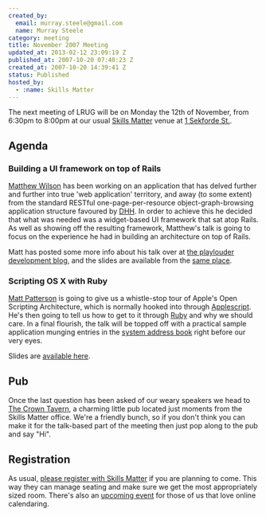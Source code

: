 ```yaml
--- 
created_by: 
  email: murray.steele@gmail.com
  name: Murray Steele
category: meeting
title: November 2007 Meeting
updated_at: 2013-02-12 23:09:19 Z
published_at: 2007-10-20 07:40:23 Z
created_at: 2007-10-20 14:39:41 Z
status: Published
hosted_by:
  - :name: Skills Matter
---
```


The next meeting of LRUG will be on Monday the 12th of November, from 6:30pm to 8:00pm at our usual [Skills Matter](http://www.skillsmatter.com/) venue at [1 Sekforde St.](http://maps.google.co.uk/maps?f=q&hl=en&q=EC1R+0BE&layer=&ie=UTF8&z=16&om=1&iwloc=addr).

## Agenda

### Building a UI framework on top of Rails

[Matthew Wilson](http://devblog.playlouder.com/) has been working on an application that has delved further and further into true 'web application' territory, and away (to some extent) from the standard RESTful one-page-per-resource object-graph-browsing application structure favoured by [DHH](http://loudthinking.com/).  In order to achieve this he decided that what was needed was a widget-based UI framework that sat atop Rails.  As well as showing off the resulting framework, Matthew's talk is going to focus on the experience he had in building an architecture on top of Rails.

Matt has posted some more info about his talk over at [the playlouder development blog](http://devblog.playlouder.com/index.php/2007/11/08/), and the slides are available from the [same place](http://blog.playlouder.com/index.php/2007/11/19/widget-slides/).

### Scripting OS X with Ruby

[Matt Patterson](http://reprocessed.org/) is going to give us a whistle-stop tour of Apple's Open Scripting Architecture, which is normally hooked into through [Applescript](http://www.apple.com/applescript/resources/).  He's then going to tell us how to get to it through [Ruby](http://rubyosa.rubyforge.org/) and why we should care.  In a final flourish, the talk will be topped off with a practical sample application munging entries in the [system address book](http://www.apple.com/macosx/features/addressbook/) right before our very eyes.

Slides are [available here](http://www.slideshare.net/fidothe/scripting-os-x-with-applescript-without-applescript).

## Pub

Once the last question has been asked of our weary speakers we head to [The Crown Tavern](http://fancyapint.com/pubs/pub199.html), a charming little pub located just moments from the Skills Matter office.  We're a friendly bunch, so if you don't think you can make it for the talk-based part of the meeting then just pop along to the pub and say "Hi".

Registration
------------

As usual, [please register with Skills Matter](http://www.skillsmatter.com/lrug) if you are planning to come.  This way they can manage seating and make sure we get the most appropriately sized room.  There's also an [upcoming event](http://upcoming.yahoo.com/event/299940/) for those of us that love online calendaring. 


